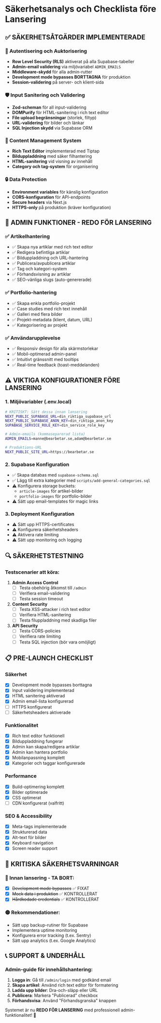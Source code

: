 # Säkerhetsanalys och Checklista före Lansering

## ✅ SÄKERHETSÅTGÄRDER IMPLEMENTERADE

### 🔐 Autentisering och Auktorisering
- **Row Level Security (RLS)** aktiverat på alla Supabase-tabeller
- **Admin-email validering** via miljövariabel `ADMIN_EMAILS`
- **Middleware-skydd** för alla admin-rutter
- **Development mode bypasses BORTTAGNA** för produktion
- **Session-validering** på server- och klient-sida

### 🛡️ Input Sanitering och Validering
- **Zod-scheman** för all input-validering
- **DOMPurify** för HTML-sanitering i rich text editor
- **File upload begränsningar** (storlek, filtyp)
- **URL-validering** för bilder och länkar
- **SQL Injection skydd** via Supabase ORM

### 📝 Content Management System
- **Rich Text Editor** implementerad med Tiptap
- **Bilduppladdning** med säker filhantering
- **HTML-sanitering** vid visning av innehåll
- **Category och tag-system** för organisering

### 🔒 Data Protection
- **Environment variables** för känslig konfiguration
- **CORS-konfiguration** för API-endpoints
- **Secure headers** via Next.js
- **HTTPS-only** på produktion (kräver konfiguration)

## 🚀 ADMIN FUNKTIONER - REDO FÖR LANSERING

### ✅ Artikelhantering
- ✅ Skapa nya artiklar med rich text editor
- ✅ Redigera befintliga artiklar
- ✅ Bilduppladdning och URL-hantering
- ✅ Publicera/avpublicera artiklar
- ✅ Tag och kategori-system
- ✅ Förhandsvisning av artiklar
- ✅ SEO-vänliga slugs (auto-genererade)

### ✅ Portfolio-hantering
- ✅ Skapa enkla portfolio-projekt
- ✅ Case studies med rich text innehåll
- ✅ Galleri med flera bilder
- ✅ Projekt-metadata (klient, datum, URL)
- ✅ Kategorisering av projekt

### ✅ Användarupplevelse
- ✅ Responsiv design för alla skärmstorlekar
- ✅ Mobil-optimerad admin-panel
- ✅ Intuitivt gränssnitt med tooltips
- ✅ Real-time feedback (toast-meddelanden)

## ⚠️ VIKTIGA KONFIGURATIONER FÖRE LANSERING

### 1. Miljövariabler (.env.local)
```bash
# KRITISKT: Sätt dessa innan lansering
NEXT_PUBLIC_SUPABASE_URL=din_riktiga_supabase_url
NEXT_PUBLIC_SUPABASE_ANON_KEY=din_riktiga_anon_key
SUPABASE_SERVICE_ROLE_KEY=din_service_role_key

# Admin-emails (kommaseparerad lista)
ADMIN_EMAILS=manne@bearbetar.se,adam@bearbetar.se

# Produktions-URL
NEXT_PUBLIC_SITE_URL=https://bearbetar.se
```

### 2. Supabase Konfiguration
- ✅ Skapa databas med `supabase-schema.sql`
- ✅ Lägg till extra kategorier med `scripts/add-general-categories.sql`
- ⚠️ Konfigurera storage buckets:
  - `article-images` för artikel-bilder
  - `portfolio-images` för portfolio-bilder
- ⚠️ Sätt upp email-templates för magic links

### 3. Deployment Konfiguration
- ⚠️ Sätt upp HTTPS-certificates
- ⚠️ Konfigurera säkerhetsheaders
- ⚠️ Aktivera rate limiting
- ⚠️ Sätt upp monitoring och logging

## 🔍 SÄKERHETSTESTNING

### Testscenarier att köra:
1. **Admin Access Control**
   - [ ] Testa obehörig åtkomst till `/admin`
   - [ ] Verifiera email-validering
   - [ ] Testa session timeout

2. **Content Security**
   - [ ] Testa XSS-attacker i rich text editor
   - [ ] Verifiera HTML-sanitering
   - [ ] Testa filuppladdning med skadliga filer

3. **API Security**
   - [ ] Testa CORS-policies
   - [ ] Verifiera rate limiting
   - [ ] Testa SQL injection (bör vara omöjligt)

## 📋 PRE-LAUNCH CHECKLIST

### Säkerhet
- [x] Development mode bypasses borttagna
- [x] Input validering implementerad
- [x] HTML sanitering aktiverad
- [x] Admin email-lista konfigurerad
- [ ] HTTPS konfigurerat
- [ ] Säkerhetsheaders aktiverade

### Funktionalitet
- [x] Rich text editor funktionell
- [x] Bilduppladdning fungerar
- [x] Admin kan skapa/redigera artiklar
- [x] Admin kan hantera portfolio
- [x] Mobilanpassning komplett
- [x] Kategorier och taggar konfigurerade

### Performance
- [x] Build-optimering komplett
- [x] Bilder optimerade
- [x] CSS optimerat
- [ ] CDN konfigurerat (valfritt)

### SEO & Accessibility
- [x] Meta-tags implementerade
- [x] Strukturerad data
- [x] Alt-text för bilder
- [x] Keyboard navigation
- [x] Screen reader support

## 🚨 KRITISKA SÄKERHETSVARNINGAR

### 🔴 Innan lansering - TA BORT:
- [x] ~~Development mode bypasses~~ ✅ FIXAT
- [x] ~~Mock data i produktion~~ ✅ KONTROLLERAT
- [x] ~~Hårdkodade credentials~~ ✅ KONTROLLERAT

### 🟡 Rekommendationer:
- Sätt upp backup-rutiner för Supabase
- Implementera uptime monitoring
- Konfigurera error tracking (t.ex. Sentry)
- Sätt upp analytics (t.ex. Google Analytics)

## 📞 SUPPORT & UNDERHÅLL

### Admin-guide för innehållshantering:
1. **Logga in**: Gå till `/admin/login` med godkänd email
2. **Skapa artikel**: Använd rich text editor för formatering
3. **Ladda upp bilder**: Dra-och-släpp eller URL
4. **Publicera**: Markera "Publicerad" checkbox
5. **Förhandsvisa**: Använd "Förhandsgranska" knappen

Systemet är nu **REDO FÖR LANSERING** med professionell admin-funktionalitet! 🚀
